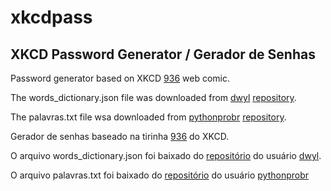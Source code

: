 # xkcdpass
## XKCD Password Generator / Gerador de Senhas

Password generator based on XKCD [936](https://xkcd.com/936/) web comic.

The words_dictionary.json file was downloaded from [dwyl](https://github.com/dwyl/) [repository](https://github.com/dwyl/english-words).

The palavras.txt file wsa downloaded from [pythonprobr](https://github.com/pythonprobr/) [repository](https://github.com/pythonprobr/palavras).

Gerador de senhas baseado na tirinha [936](https://xkcd.com/936/) do XKCD.

O arquivo words_dictionary.json foi baixado do [repositório](https://github.com/dwyl/english-words) do usuário [dwyl](https://github.com/dwyl/).

O arquivo palavras.txt foi baixado do [repositório](https://github.com/pythonprobr/palavras) do usuário [pythonprobr](https://github.com/pythonprobr/)
